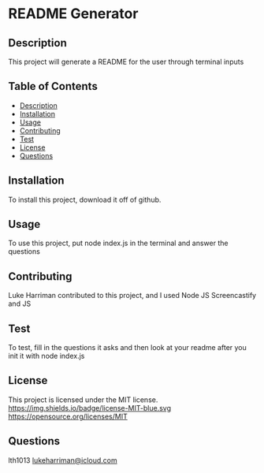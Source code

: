 # README Generator
  ## Description
  This project will generate a README for the user through terminal inputs
  ## Table of Contents
  * [Description](#description)
  * [Installation](#installation)
  * [Usage](#usage)
  * [Contributing](#contributing)
  * [Test](#test)
  * [License](#license)
  * [Questions](#questions)
  
  ## Installation

  To install this project, download it off of github.

  ## Usage

  To use this project, put node index.js in the terminal and answer the questions

  ## Contributing

  Luke Harriman contributed to this project, and I used Node JS Screencastify and JS 

  ## Test

  To test, fill in the questions it asks and then look at your readme after you init it with node index.js

  ## License

  This project is licensed under the MIT license.
  https://img.shields.io/badge/license-MIT-blue.svg
  https://opensource.org/licenses/MIT

  ## Questions
  
  lth1013
  lukeharriman@icloud.com
